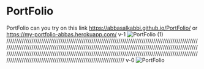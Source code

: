 # PortFolio
PortFolio
can you try on this link  https://abbasalkabbi.github.io/PortFolio/ or https://my-portfolio-abbas.herokuapp.com/
v-1
![PortFolio (1)](https://user-images.githubusercontent.com/75854041/116097608-f9301700-a6b2-11eb-8d5c-f9a90dca3e12.png)
//////////////////////////////////////////////////////////////////////////////////////////////////////////////////////////////////////////////////////////////////////////////////////////////////////////////////////////////////////////////////////////////////////////////////////////////////////////////////////////////////////////////////////////////////////
v-0
![PortFolio](https://user-images.githubusercontent.com/75854041/115997560-282f8580-a5ec-11eb-8f95-5e4b2fe7eb13.png)

